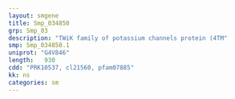 ```yaml
---
layout: smgene
title: Smp_034850
grp: Smp_03
description: "TWiK family of potassium channels protein (4TM"
smp: Smp_034850.1
uniprot: "G4V846"
length:   930
cdd: "PRK10537, cl21560, pfam07885"
kk: ns
categories: sm
---
```

